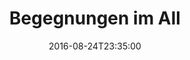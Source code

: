 ---
date: '2016-08-24T23:35:00'
talk_date: '1993-05-01T00:00:00'
talk_speakers:
  speaker1:
    name: Helmut Melsbach
title: Begegnungen im All
---